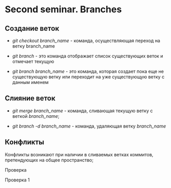 # Second seminar. Branches

## Создание веток

* *git checkout branch_name* - команда, осуществляющая переход на ветку branch_name 

* *git branch* - это команда отображает список существующих веток и отмечает текущую

* *git branch branch_name* - это команда, которая создает пока еще не существующую ветку или переходит на уже существующую ветку с данным именем

## Слияние веток 

* *git merge branch_name* - команда, сливающая текущую ветку с веткой *branch_name*;

* *git branch -d branch_name* - команда, удаляющая ветку *branch_name*

## Конфликты

Конфликты возникают при наличии в сливаемых ветках коммитов, претендующих на общее пространство;

Проверка

Проверка 1